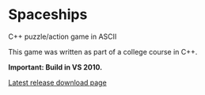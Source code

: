 # Spaceships
C++ puzzle/action game in ASCII

This game was written as part of a college course in C++.

**Important: Build in VS 2010.**

[Latest release download page](https://github.com/Gildon/Spaceships/releases/latest)
